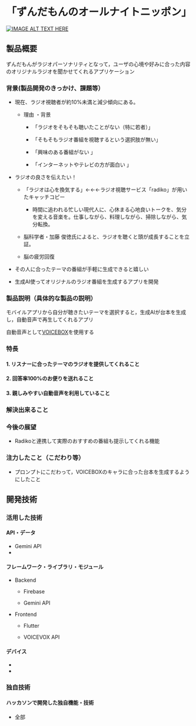 # 「ずんだもんのオールナイトニッポン」


[![IMAGE ALT TEXT HERE](https://jphacks.com/wp-content/uploads/2024/07/JPHACKS2024_ogp.jpg)](https://www.youtube.com/watch?v=DZXUkEj-CSI)

## 製品概要
ずんだもんがラジオパーソナリティとなって，ユーザの心境や好みに合った内容のオリジナルラジオを聞かせてくれるアプリケーション 
### 背景(製品開発のきっかけ、課題等）
-  現在、ラジオ視聴者が約10%未満と減少傾向にある。
    - 理由 ・背景
        - 「ラジオをそもそも聴いたことがない（特に若者）」
     
        - 「そもそもラジオ番組を視聴するという選択肢が無い」

        - 「興味のある番組がない 」

        - 「インターネットやテレビの方が面白い 」


- ラジオの良さを伝えたい！ 

    - 「ラジオは心を換気する」←←←ラジオ視聴サービス「radiko」が用いたキャッチコピー 

        - 時間に追われる忙しい現代人に、心休まる心地良いトークを、気分を変える音楽を。仕事しながら、料理しながら、掃除しながら、気分転換。 

    - 脳科学者・加藤 俊徳氏によると、ラジオを聴くと頭が成長することを立証。 

    - 脳の疲労回復 

 

- その人に合ったテーマの番組が手軽に生成できると嬉しい 

- 生成AI使ってオリジナルのラジオ番組を生成するアプリを開発 
### 製品説明（具体的な製品の説明）
モバイルアプリから自分が聴きたいテーマを選択すると，生成AIが台本を生成し，自動音声で再生してくれるアプリ 

自動音声として[VOICEBOX](https://voicevox.hiroshiba.jp/)を使用する 
### 特長
#### 1. リスナーに合ったテーマのラジオを提供してくれること 
#### 2. 回答率100%のお便りを送れること 
#### 3. 親しみやすい自動音声を利用していること 

### 解決出来ること
### 今後の展望
- Radikoと連携して実際のおすすめの番組も提示してくれる機能 
### 注力したこと（こだわり等）
* プロンプトにこだわって，VOICEBOXのキャラに合った台本を生成するようにしたこと 


## 開発技術
### 活用した技術
#### API・データ
* Gemini API 
* 

#### フレームワーク・ライブラリ・モジュール
* Backend 

    * Firebase 

    * Gemini API 
* Frontend 

    * Flutter 

    * VOICEVOX API 

#### デバイス
* 
* 

### 独自技術
#### ハッカソンで開発した独自機能・技術
* 全部
